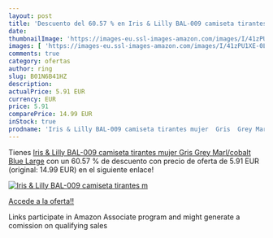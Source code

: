 ```yaml
---
layout: post
title: 'Descuento del 60.57 % en Iris & Lilly BAL-009 camiseta tirantes m'
date: 
thumbnailImage: 'https://images-eu.ssl-images-amazon.com/images/I/41zPU1XE-0L._SL200_.jpg'
images: [ 'https://images-eu.ssl-images-amazon.com/images/I/41zPU1XE-0L._SL200_.jpg' ]
comments: true
category: ofertas
author: ring
slug: B01N6B41HZ
description:
actualPrice: 5.91 EUR
currency: EUR
price: 5.91
comparePrice: 14.99 EUR
inStock: true
prodname: 'Iris & Lilly BAL-009 camiseta tirantes mujer  Gris  Grey Marl/cobalt Blue   Large'
---
```


Tienes [Iris & Lilly BAL-009 camiseta tirantes mujer  Gris  Grey Marl/cobalt Blue   Large](https://www.amazon.es/dp/B01N6B41HZ/?tag=tolees-21) con un 60.57 % de descuento con precio de oferta de 5.91 EUR (original: 14.99 EUR) en el siguiente enlace!

[![Iris & Lilly BAL-009 camiseta tirantes m](https://images-eu.ssl-images-amazon.com/images/I/41zPU1XE-0L._SL200_.jpg)](https://www.amazon.es/dp/B01N6B41HZ/?tag=tolees-21)

[Accede a la oferta!!](https://www.amazon.es/dp/B01N6B41HZ/?tag=tolees-21)

Links participate in Amazon Associate program and might generate a comission on qualifying sales



